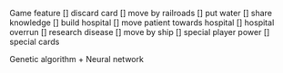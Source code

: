 Game feature
[] discard card
[] move by railroads
[] put water
[] share knowledge
[] build hospital
[] move patient towards hospital
[] hospital overrun
[] research disease
[] move by ship
[] special player power
[] special cards


Genetic algorithm + Neural network